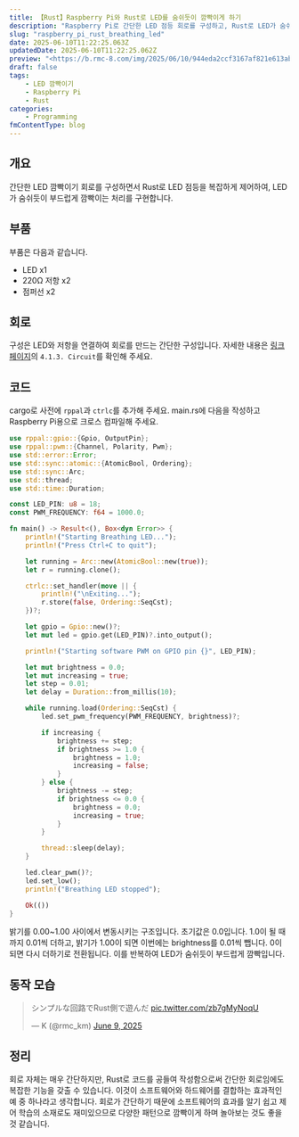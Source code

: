 ```yaml
---
title: 【Rust】Raspberry Pi와 Rust로 LED를 숨쉬듯이 깜빡이게 하기
description: "Raspberry Pi로 간단한 LED 점등 회로를 구성하고, Rust로 LED가 숨쉬듯이 점등되도록 제어합니다."
slug: "raspberry_pi_rust_breathing_led"
date: 2025-06-10T11:22:25.063Z
updatedDate: 2025-06-10T11:22:25.062Z
preview: "<https://b.rmc-8.com/img/2025/06/10/944eda2ccf3167af821e613abc784d11.jpg>"
draft: false
tags:
    - LED 깜빡이기
    - Raspberry Pi
    - Rust
categories:
    - Programming
fmContentType: blog
---
```


## 개요

간단한 LED 깜빡이기 회로를 구성하면서 Rust로 LED 점등을 복잡하게 제어하여, LED가 숨쉬듯이 부드럽게 깜빡이는 처리를 구현합니다.

## 부품

부품은 다음과 같습니다.

* LED x1
* 220Ω 저항 x2
* 점퍼선 x2

## 회로

구성은 LED와 저항을 연결하여 회로를 만드는 간단한 구성입니다. 자세한 내용은 [링크 페이지](https://docs.freenove.com/projects/fnk0020/en/latest/fnk0020/codes/python-lang/Analog%20%26%20PWM.html)의 `4.1.3. Circuit`를 확인해 주세요.

## 코드

cargo로 사전에 `rppal`과 `ctrlc`를 추가해 주세요. main.rs에 다음을 작성하고 Raspberry Pi용으로 크로스 컴파일해 주세요.

```rs
use rppal::gpio::{Gpio, OutputPin};
use rppal::pwm::{Channel, Polarity, Pwm};
use std::error::Error;
use std::sync::atomic::{AtomicBool, Ordering};
use std::sync::Arc;
use std::thread;
use std::time::Duration;

const LED_PIN: u8 = 18;
const PWM_FREQUENCY: f64 = 1000.0;

fn main() -> Result<(), Box<dyn Error>> {
    println!("Starting Breathing LED...");
    println!("Press Ctrl+C to quit");

    let running = Arc::new(AtomicBool::new(true));
    let r = running.clone();

    ctrlc::set_handler(move || {
        println!("\nExiting...");
        r.store(false, Ordering::SeqCst);
    })?;

    let gpio = Gpio::new()?;
    let mut led = gpio.get(LED_PIN)?.into_output();

    println!("Starting software PWM on GPIO pin {}", LED_PIN);

    let mut brightness = 0.0;
    let mut increasing = true;
    let step = 0.01;
    let delay = Duration::from_millis(10);

    while running.load(Ordering::SeqCst) {
        led.set_pwm_frequency(PWM_FREQUENCY, brightness)?;

        if increasing {
            brightness += step;
            if brightness >= 1.0 {
                brightness = 1.0;
                increasing = false;
            }
        } else {
            brightness -= step;
            if brightness <= 0.0 {
                brightness = 0.0;
                increasing = true;
            }
        }

        thread::sleep(delay);
    }

    led.clear_pwm()?;
    led.set_low();
    println!("Breathing LED stopped");

    Ok(())
}
```

밝기를 0.00~1.00 사이에서 변동시키는 구조입니다. 초기값은 0.0입니다. 1.0이 될 때까지 0.01씩 더하고, 밝기가 1.00이 되면 이번에는 brightness를 0.01씩 뺍니다. 0이 되면 다시 더하기로 전환됩니다. 이를 반복하여 LED가 숨쉬듯이 부드럽게 깜빡입니다.

## 동작 모습

<blockquote class="twitter-tweet" data-media-max-width="560"><p lang="ja" dir="ltr">シンプルな回路でRust側で遊んだ <a href="https://t.co/zb7gMyNoqU">pic.twitter.com/zb7gMyNoqU</a></p>&mdash; K (@rmc_km) <a href="https://twitter.com/rmc_km/status/1932067904910135364?ref_src=twsrc%5Etfw">June 9, 2025</a></blockquote> <script async src="https://platform.twitter.com/widgets.js" charset="utf-8"></script>

## 정리

회로 자체는 매우 간단하지만, Rust로 코드를 공들여 작성함으로써 간단한 회로임에도 복잡한 기능을 갖출 수 있습니다. 이것이 소프트웨어와 하드웨어를 결합하는 효과적인 예 중 하나라고 생각합니다. 회로가 간단하기 때문에 소프트웨어의 효과를 알기 쉽고 제어 학습의 소재로도 재미있으므로 다양한 패턴으로 깜빡이게 하며 놀아보는 것도 좋을 것 같습니다.
